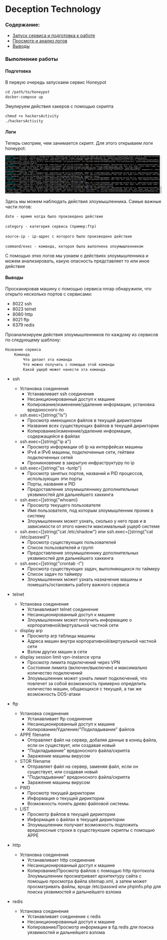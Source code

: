# Deception Technology

### Содержание:

- [Запуск сервиса и подготовка к работе](#Подготовка)
- [Просмотр и анализ логов](#Логи)
- [Выводы](#Выводы)

### Выполнение работы

#### Подготовка

В первую очередь запускаем сервис Honeypot

```
cd /path/to/honeypot
docker-compose up
```

Эмулируем действия хакеров с помощью скрипта

```
chmod +x hackersActivity
./hackersActivity
```

#### Логи

Теперь смотрим, чем занимается скрипт. Для этого открываем логи honeypot:

![logs](img/Deception/1.png)

Здесь мы можем наблюдать действия злоумышленника. Самые важные части логов:

```
date - время когда было произведено действие

category - категория сервиса (пример:ftp)

source-ip - ip-адрес с которого было произведено действие

command/exec - команда, которая была выполнена злоумышленником
```


С помощью этих логов мы узнаем о действиях злоумышленника и можем анализировать, какую опасность представляет то или иное действие

#### Выводы

Просканировав машину с помощью сервиса nmap обнаружили, что открыто несколько портов с сервисами:

- 8022 ssh
- 8023 telnet
- 8080 http 
- 8021 ftp
- 6379 redis

Проанализируем действия злоумышленников по каждому из сервисов по следующему шаблону:

```
Название сервиса
	Команда
		Что делает эта команда
		Что можно получить с помощью этой команды
		Какой ущерб может нанести эта команда
```

- ssh
  - Установка соединения
  	- Устанавливает ssh соединение 
  	- Несанкционированный доступ к машине
  	- Копирование/изменение/удаление информации, установка вредоносного по
  - ssh.exec=[]string{"ls"}
  	- Просмотр имеющихся файлов в текущей дириктории
  	- Название всех существующих файлов в текущей дириктории
  	- Копирование/изменение/удаление информации, содержащейся в файлах
  - ssh.exec=[]string{"ip a"}
  	- Просмотр информации об ip на интерфейсах машины
  	- IPv4 и IPv6 машины, подключенные сети, гейтвеи подключенных сетей
  	- Проникновение в закрытую инфраструктуру по ip
  - ssh.exec=[]string{"ss -tunlp"}
    - Просмотр занятых портов, названий и PID процессов, использующих эти порты
    - Порты, названия и PID
    - Предоставление злоумышленнику дополнительных уязвимостей для дальнейшего хаккинга
  - ssh.exec=[]string{"whoami}
  	- Просмотр текущего пользователя
  	- Имя пользователя, под которым злоумышленник проник в систему
  	- Злоумышленник может узнать, сколько у него прав и в зависимости от этого нанести максимальный ущерб системе
  - ssh.exec=[]string{"cat /etc/shadow"} или ssh.exec=[]string{"cat /etc/passwd"}
    - Просмотр существующих пользователей
    - Список пользователей и групп
    - Предоставление злоумышленнику дополнительных уязвимостей для дальнейшего хаккинга
  - ssh.exec=[]string{"crontab -l"}
  	- Просмотр существующих задач, выполняющихся по таймеру
  	- Список задач по таймеру
  	- Злоумышленник может узнать назначение машины и помешать/остановить работу важного сервиса

- telnet
	- Установка соединения
	  - Устанавливает telnet соединение 
	  - Несанкционированный доступ к машине
	  - Злоумышленник может получить информацию о корпоративной/виртуальной частной сети
	- display arp
	  - Просмотр arp таблицы машины
	  - Адреса машин внутри корпоративной/виртуальной частной сети
	  - Взлом других машин в сети
	- display session limit vpn-instance vpna
		- Просмотр лимита подключений через VPN
		- Состояние лимита (включен/выключен) и максимально количество подключений
		- Злоумышленник может узнать лимит подключений, что повлечет за собой возможность примерно определить количество машин, общающихся с текущей, а так же возможность DOS-атаки

- ftp
	- Установка соединения
	  - Устанавливает ftp соединение 
	  - Несанкционированный доступ к машине
	  - Копирование/Удаление/"Подкладывание" файлов
	- APPE filename
		- Отправляет файл на сервер, добаляя данные в конец файла, если он существует, или создавая новый
		- "Подкладывание" вредоносного файла/скрипта
		- Заражение машины вирусом
	- STOR filename
		- Отправляет файл на сервер, заменяя файл, если он существует, или создавая новый
		- "Подкладывание" вредоносного файла/скрипта
		- Заражение машины вирусом
	- PWD
		- Просмотр текущей дириктории
		- Информация о текущей дириктории
		- Возможность понять древо файловой системы.
	- LIST
		- Просмотр файлов в текущей дириктории
		- Информация о файлах в текущей дириктории
		- Злоумышленник получает возможность подложить вредоносные строки в существуюшие скрипты с помощью APPE

- http
	- Установка соединения
	  - Устанавливает http соединение 
	  - Несанкционированный доступ к машине
	  - Копирование/Просмотр файлов с помощью http протокола
	Злоумышленник просматривает архитектуру сайта с помощью просмотра файла sitemap.xml, а затем может просматривать файлы, вроде /etc/passwd или phpinfo.php для поиска уязвимостей и дальнейшего взлома

- redis
	- Установка соединения
	  - Устанавливает соединение c redis
	  - Несанкционированный доступ к машине
	  - Копирование/Просмотр информации в бд redis для поиска уязвимостей и дальнейшего взлома

